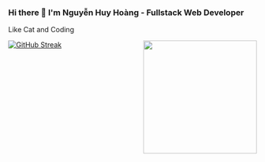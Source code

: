 ### Hi there 👋 I'm Nguyễn Huy Hoàng - Fullstack Web Developer 
Like Cat and Coding

<img align='right' src="https://media.giphy.com/media/LHZyixOnHwDDy/giphy.gif" width="230">


[![GitHub Streak](http://github-readme-streak-stats.herokuapp.com?user=hoangnguyen147&theme=dark&date_format=j%2Fn%5B%2FY%5D&border=1877F2&background=070806&stroke=1877F2&ring=1877F2DC&fire=FFFFFFDC&currStreakNum=FFFFFFDC&sideNums=1877F2DC&currStreakLabel=1877F2&sideLabels=1877F2&dates=FFFFFFDC)](https://git.io/streak-stats)
